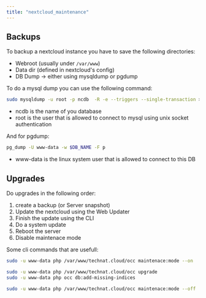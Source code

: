 ```yaml
---
title: "nextcloud_maintenance"
---
```


## Backups

To backup a nextcloud instance you have to save the following directories:

- Webroot (usually under `/var/www`)
- Data dir (defined in nextcloud's config)
- DB Dump -> either using mysqldump or pgdump

To do a mysql dump you can use the following command:

```bash
sudo mysqldump -u root -p ncdb  -R -e --triggers --single-transaction > ncdb.sql
```

- ncdb is the name of you database
- root is the user that is allowed to connect to mysql using unix socket authentication

And for pgdump:

```bash
pg_dump -U www-data -w $DB_NAME -F p
```

- www-data is the linux system user that is allowed to connect to this DB

## Upgrades

Do upgrades in the following order:

1. create a backup (or Server snapshot)
2. Update the nextcloud using the Web Updater
3. Finish the update using the CLI
4. Do a system update
5. Reboot the server
5. Disable maintenace mode

Some cli commands that are usefull:

```bash
sudo -u www-data php /var/www/technat.cloud/occ maintenace:mode --on

sudo -u www-data php /var/www/technat.cloud/occ upgrade
sudo -u www-data php occ db:add-missing-indices

sudo -u www-data php /var/www/technat.cloud/occ maintenace:mode --off
```
